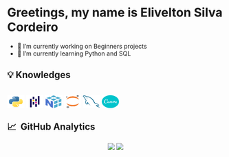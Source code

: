 <h1 align="left">Greetings, my name is Elivelton Silva Cordeiro</h1>

- 🔭 I’m currently working on Beginners projects
- 🌱 I’m currently learning Python and SQL

## 💡&nbsp;Knowledges
  
<div style="display: inline_block"><br>
  <img align="center" alt="Elivelton Silva Corediro-Python"  height="30" width="40" src="https://raw.githubusercontent.com/EliveltonSilvaCordeiro/EliveltonSilvaCordeiro/main/images/python-original.svg">
  <img align="center" alt="Elivelton Silva Corediro-Pandas"  height="30" width="40" src="https://raw.githubusercontent.com/EliveltonSilvaCordeiro/EliveltonSilvaCordeiro/main/images/pandas-original.svg">
  <img align="center" alt="Elivelton Silva Corediro-Numpy"   height="30" width="40" src="https://raw.githubusercontent.com/EliveltonSilvaCordeiro/EliveltonSilvaCordeiro/main/images/numpy-original.svg">
  <img align="center" alt="Elivelton Silva Corediro-Jupyter" height="30" width="40" src="https://raw.githubusercontent.com/EliveltonSilvaCordeiro/EliveltonSilvaCordeiro/main/images/jupyter-original.svg">
  <img align="center" alt="Elivelton Silva Corediro-MySQL"   height="30" width="40" src="https://raw.githubusercontent.com/EliveltonSilvaCordeiro/EliveltonSilvaCordeiro/main/images/mysql-original.svg">
  <img align="center" alt="Elivelton Silva Corediro-Canva"   height="30" width="40" src="https://raw.githubusercontent.com/EliveltonSilvaCordeiro/EliveltonSilvaCordeiro/main/images/canva-original.svg">
</div>

## 📈 &nbsp;GitHub Analytics

<div align="center">
<img height="150em" src="https://github-readme-stats.vercel.app/api?username=EliveltonSilvaCordeiro&show_icons=true&theme=dark&include_all_commits=true&count_private=true">
<img height="150em" src="https://github-readme-stats.vercel.app/api/top-langs/?username=EliveltonSilvaCordeiro&layout=compact&langs_count=7&theme=dark">
</div>
